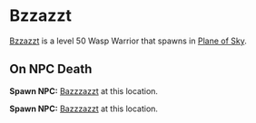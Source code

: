 # Bzzazzt



[Bzzazzt](/npc/71005) is a level 50 Wasp Warrior that spawns in [Plane of Sky](/zone/71).



## On NPC Death

**Spawn NPC:**  [Bazzzazzt](/npc/71103) at this location.

**Spawn NPC:**  [Bazzzazzt](/npc/71103) at this location.




